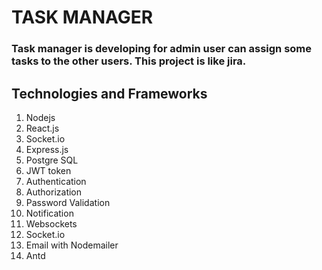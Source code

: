 # TASK MANAGER
### Task manager is developing for admin user can assign some tasks to the other users. This project is like jira.


## Technologies and Frameworks
1. Nodejs
2. React.js
3. Socket.io
4. Express.js
5. Postgre SQL
6. JWT token
7. Authentication
8. Authorization
9. Password Validation
10. Notification
11. Websockets
12. Socket.io
13. Email with Nodemailer
14. Antd


